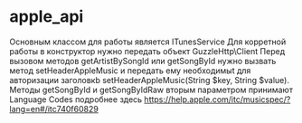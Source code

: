 # apple_api
Основным классом для работы является ITunesService
Для корретной работы в конструктор нужно передать объект  GuzzleHttp\Client
Перед вызовом методов getArtistBySongId или getSongById нужно вызвать метод setHeaderAppleMusic и
передать ему необходимыt для авторизации заголовкb setHeaderAppleMusic(String $key, String $value).
Методы getSongById и getSongByIdRaw вторым параметром принимают Language Codes подробнее здесь
https://help.apple.com/itc/musicspec/?lang=en#/itc740f60829
